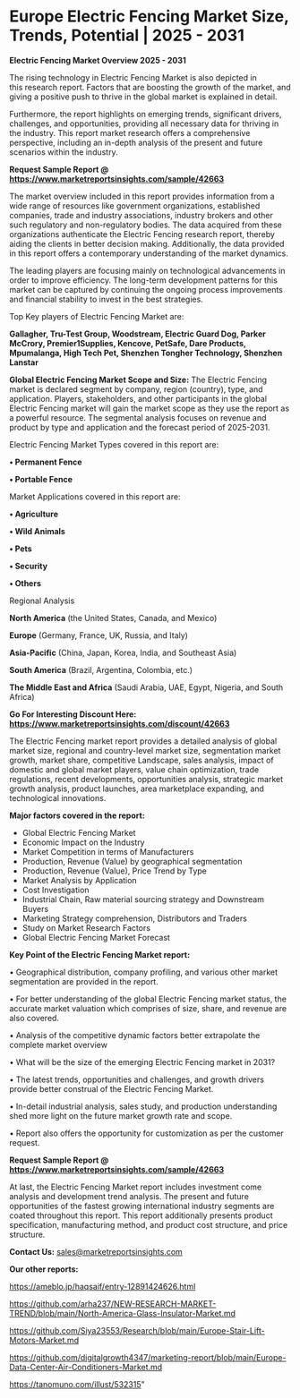 # Europe Electric Fencing Market Size, Trends, Potential | 2025 - 2031

<Strong> Electric Fencing Market Overview 2025 - 2031</strong>

The rising technology in Electric Fencing Market is also depicted in this research report. Factors that are boosting the growth of the market, and giving a positive push to thrive in the global market is explained in detail.

Furthermore, the report highlights on emerging trends, significant drivers, challenges, and opportunities, providing all necessary data for thriving in the industry. This report market research offers a comprehensive perspective, including an in-depth analysis of the present and future scenarios within the industry.

<strong>Request Sample Report @ <a href=https://www.marketreportsinsights.com/sample/42663>https://www.marketreportsinsights.com/sample/42663</a></strong>

The market overview included in this report provides information from a wide range of resources like government organizations, established companies, trade and industry associations, industry brokers and other such regulatory and non-regulatory bodies. The data acquired from these organizations authenticate the Electric Fencing research report, thereby aiding the clients in better decision making. Additionally, the data provided in this report offers a contemporary understanding of the market dynamics.

The leading players are focusing mainly on technological advancements in order to improve efficiency. The long-term development patterns for this market can be captured by continuing the ongoing process improvements and financial stability to invest in the best strategies.

Top Key players of Electric Fencing Market are:

<strong>Gallagher, Tru-Test Group, Woodstream, Electric Guard Dog, Parker McCrory, Premier1Supplies, Kencove, PetSafe, Dare Products, Mpumalanga, High Tech Pet, Shenzhen Tongher Technology, Shenzhen Lanstar</strong>

<strong><b>Global Electric Fencing Market Scope and Size:</b></strong>
The Electric Fencing market is declared segment by company, region (country), type, and application. Players, stakeholders, and other participants in the global Electric Fencing market will gain the market scope as they use the report as a powerful resource. The segmental analysis focuses on revenue and product by type and application and the forecast period of 2025-2031.

Electric Fencing Market Types covered in this report are:

<strong>•  Permanent Fence

•  Portable Fence</strong>

Market Applications covered in this report are:

<strong>•  Agriculture

•  Wild Animals

•  Pets

•  Security

•  Others</strong> 

Regional Analysis

<strong>North America</strong> (the United States, Canada, and Mexico)

<strong>Europe</strong> (Germany, France, UK, Russia, and Italy)

<strong>Asia-Pacific</strong> (China, Japan, Korea, India, and Southeast Asia)

<strong>South America</strong> (Brazil, Argentina, Colombia, etc.)

<strong>The Middle East and Africa</strong> (Saudi Arabia, UAE, Egypt, Nigeria, and South Africa)

<strong>Go For Interesting Discount Here: <a href=https://www.marketreportsinsights.com/discount/42663>https://www.marketreportsinsights.com/discount/42663</a></strong>

The Electric Fencing market report provides a detailed analysis of global market size, regional and country-level market size, segmentation market growth, market share, competitive Landscape, sales analysis, impact of domestic and global market players, value chain optimization, trade regulations, recent developments, opportunities analysis, strategic market growth analysis, product launches, area marketplace expanding, and technological innovations.

<strong><b>Major factors covered in the report:</b></strong>
<ul>
  <li>Global Electric Fencing Market </li>
  <li>Economic Impact on the Industry</li>
  <li>Market Competition in terms of Manufacturers</li>
  <li>Production, Revenue (Value) by geographical segmentation</li>
  <li>Production, Revenue (Value), Price Trend by Type</li>
  <li>Market Analysis by Application</li>
  <li>Cost Investigation</li>
  <li>Industrial Chain, Raw material sourcing strategy and Downstream Buyers</li>
  <li>Marketing Strategy comprehension, Distributors and Traders</li>
  <li>Study on Market Research Factors</li>
  <li>Global Electric Fencing Market Forecast</li>
</ul>

<strong><b>Key Point of the Electric Fencing Market report:</b></strong>

• Geographical distribution, company profiling, and various other market segmentation are provided in the report.

• For better understanding of the global Electric Fencing market status, the accurate market valuation which comprises of size, share, and revenue are also covered.

• Analysis of the competitive dynamic factors better extrapolate the complete market overview

• What will be the size of the emerging Electric Fencing market in 2031?

• The latest trends, opportunities and challenges, and growth drivers provide better construal of the Electric Fencing Market.

• In-detail industrial analysis, sales study, and production understanding shed more light on the future market growth rate and scope.

• Report also offers the opportunity for customization as per the customer request.

<strong>Request Sample Report @ <a href=https://www.marketreportsinsights.com/sample/42663>https://www.marketreportsinsights.com/sample/42663</a></strong>

At last, the Electric Fencing Market report includes investment come analysis and development trend analysis. The present and future opportunities of the fastest growing international industry segments are coated throughout this report. This report additionally presents product specification, manufacturing method, and product cost structure, and price structure.

<strong>Contact Us:</strong>
sales@marketreportsinsights.com

<strong>Our other reports:</strong>

<a href=https://ameblo.jp/haqsaif/entry-12891424626.html>https://ameblo.jp/haqsaif/entry-12891424626.html</a>

<a href=https://github.com/arha237/NEW-RESEARCH-MARKET-TREND/blob/main/North-America-Glass-Insulator-Market.md>https://github.com/arha237/NEW-RESEARCH-MARKET-TREND/blob/main/North-America-Glass-Insulator-Market.md</a>

<a href=https://github.com/Siya23553/Research/blob/main/Europe-Stair-Lift-Motors-Market.md>https://github.com/Siya23553/Research/blob/main/Europe-Stair-Lift-Motors-Market.md</a>

<a href=https://github.com/digitalgrowth4347/marketing-report/blob/main/Europe-Data-Center-Air-Conditioners-Market.md>https://github.com/digitalgrowth4347/marketing-report/blob/main/Europe-Data-Center-Air-Conditioners-Market.md</a>

<a href=https://tanomuno.com/illust/532315>https://tanomuno.com/illust/532315</a>"
